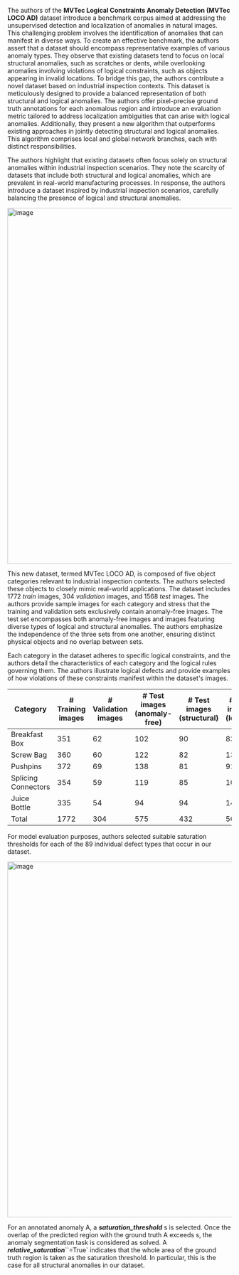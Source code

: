 The authors of the **MVTec Logical Constraints Anomaly Detection (MVTec LOCO AD)** dataset introduce a benchmark corpus aimed at addressing the unsupervised detection and localization of anomalies in natural images. This challenging problem involves the identification of anomalies that can manifest in diverse ways. To create an effective benchmark, the authors assert that a dataset should encompass representative examples of various anomaly types. They observe that existing datasets tend to focus on local structural anomalies, such as scratches or dents, while overlooking anomalies involving violations of logical constraints, such as objects appearing in invalid locations. To bridge this gap, the authors contribute a novel dataset based on industrial inspection contexts. This dataset is meticulously designed to provide a balanced representation of both structural and logical anomalies. The authors offer pixel-precise ground truth annotations for each anomalous region and introduce an evaluation metric tailored to address localization ambiguities that can arise with logical anomalies. Additionally, they present a new algorithm that outperforms existing approaches in jointly detecting structural and logical anomalies. This algorithm comprises local and global network branches, each with distinct responsibilities.

The authors highlight that existing datasets often focus solely on structural anomalies within industrial inspection scenarios. They note the scarcity of datasets that include both structural and logical anomalies, which are prevalent in real-world manufacturing processes. In response, the authors introduce a dataset inspired by industrial inspection scenarios, carefully balancing the presence of logical and structural anomalies.

<img src="https://github.com/supervisely/supervisely/assets/78355358/c99da33b-dd46-482b-b986-dc5f31f88a73" alt="image" width="800">

This new dataset, termed MVTec LOCO AD, is composed of five object categories relevant to industrial inspection contexts. The authors selected these objects to closely mimic real-world applications. The dataset includes 1772 *train* images, 304 *validation* images, and 1568 *test* images. The authors provide sample images for each category and stress that the training and validation sets exclusively contain anomaly-free images. The test set encompasses both anomaly-free images and images featuring diverse types of logical and structural anomalies. The authors emphasize the independence of the three sets from one another, ensuring distinct physical objects and no overlap between sets.

Each category in the dataset adheres to specific logical constraints, and the authors detail the characteristics of each category and the logical rules governing them. The authors illustrate logical defects and provide examples of how violations of these constraints manifest within the dataset's images.

| Category            | # Training images | # Validation images | # Test images (anomaly-free) | # Test images (structural) | # Test images (logical) | # Defect types | Image width | Image height |
| ------------------- | ----------------- | ------------------- | ---------------------------- | -------------------------- | ----------------------- | -------------- | ----------- | ------------ |
| Breakfast Box       | 351               | 62                  | 102                          | 90                         | 83                      | 22             | 1600        | 1280         |
| Screw Bag           | 360               | 60                  | 122                          | 82                         | 137                     | 20             | 1600        | 1100         |
| Pushpins            | 372               | 69                  | 138                          | 81                         | 91                      | 8              | 1700        | 1000         |
| Splicing Connectors | 354               | 59                  | 119                          | 85                         | 108                     | 21             | 1700        | 850          |
| Juice Bottle        | 335               | 54                  | 94                           | 94                         | 142                     | 18             | 800         | 1600         |
| Total               | 1772              | 304                 | 575                          | 432                        | 561                     | 89             | –          | –           |

For model evaluation purposes, authors selected suitable saturation thresholds for each of the 89 individual defect types that occur in our dataset.

<img src="https://github.com/supervisely/supervisely/assets/78355358/f1e25f20-a981-4d8e-85e0-9cc90d73c6d8" alt="image" width="800">

For an annotated anomaly A, a ***saturation_threshold*** s is selected. Once the overlap of the predicted region with the ground truth A exceeds s, the anomaly segmentation task is considered as solved. A ***relative_saturation***``=True` indicates that the whole area of the ground truth region is taken as the saturation threshold. In particular, this is the case for all structural anomalies in our dataset.
